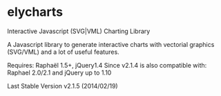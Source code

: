 # elycharts
Interactive Javascript (SVG|VML) Charting Library

A Javascript library to generate interactive charts with vectorial graphics (SVG/VML) and a lot of useful features.

Requires: Raphaël 1.5+, jQuery1.4 Since v2.1.4 is also compatible with: Raphael 2.0/2.1 and jQuery up to 1.10

Last Stable Version v2.1.5 (2014/02/19)
